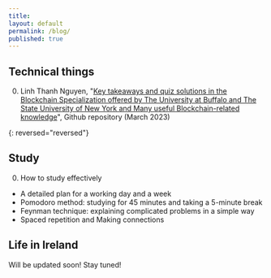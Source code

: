 ```yaml
---
title:
layout: default
permalink: /blog/
published: true
---
```


## Technical things

0. Linh Thanh Nguyen, "[Key takeaways and quiz solutions in the Blockchain Specialization offered by The University at Buffalo and The State University of New York and Many useful Blockchain-related knowledge](https://github.com/linhnt31/Blockchain_Specialization_Coursera)", Github repository (March 2023)

{: reversed="reversed"}

## Study

0. How to study effectively
- A detailed plan for a working day and a week
- Pomodoro method: studying for 45 minutes and taking a 5-minute break
- Feynman technique: explaining complicated problems in a simple way
- Spaced repetition and Making connections

## Life in Ireland

Will be updated soon! Stay tuned!